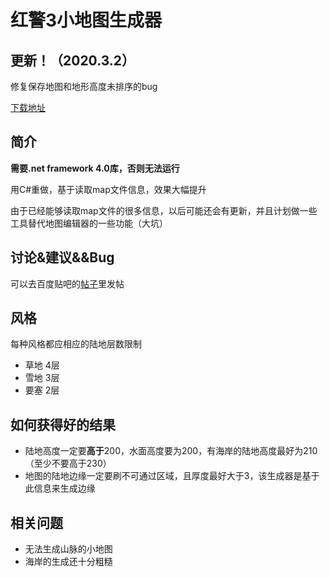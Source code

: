 # 红警3小地图生成器

## 更新！（2020.3.2）

修复保存地图和地形高度未排序的bug

[下载地址](https://share.weiyun.com/5VmqC4J) 

## 简介

**需要.net framework 4.0库，否则无法运行** 

用C#重做，基于读取map文件信息，效果大幅提升

由于已经能够读取map文件的很多信息，以后可能还会有更新，并且计划做一些工具替代地图编辑器的一些功能（大坑）

## 讨论&建议&&Bug
可以去百度贴吧的[帖子](https://tieba.baidu.com/p/6500703680)里发帖

## 风格
每种风格都应相应的陆地层数限制
   * 草地    4层
   * 雪地    3层
   * 要塞    2层

## 如何获得好的结果
* 陆地高度一定要**高于**200，水面高度要为200，有海岸的陆地高度最好为210（至少不要高于230）
* 地图的陆地边缘一定要刷不可通过区域，且厚度最好大于3，该生成器是基于此信息来生成边缘

## 相关问题

* 无法生成山脉的小地图
* 海岸的生成还十分粗糙